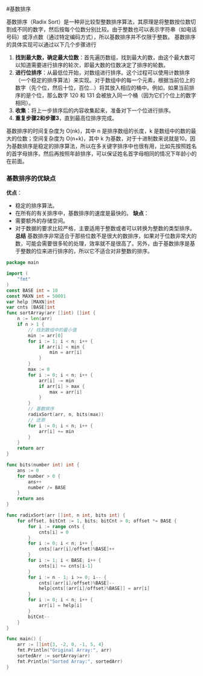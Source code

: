 #基数排序
  
基数排序（Radix Sort）是一种非比较型整数排序算法，其原理是将整数按位数切割成不同的数字，然后按每个位数分别比较。由于整数也可以表示字符串（如电话号码）或浮点数（通过特定编码方式），所以基数排序并不仅限于整数。
基数排序的具体实现可以通过以下几个步骤进行
1. **找到最大数，确定最大位数**：首先遍历数组，找到最大的数，由这个最大数可以知道需要进行排序的轮次，即最大数的位数决定了排序的轮数。
2. **进行位排序**：从最低位开始，对数组进行排序。这个过程可以使用计数排序（一个稳定的排序算法）来实现。对于数组中的每一个元素，根据当前位上的数字（先个位，然后十位，百位...）将其放入相应的桶中。例如，如果当前排序的是个位，那么数字 120 和 131 会被放入同一个桶（因为它们个位上的数字相同）。
3. **收集**：将上一步排序后的内容收集起来，准备对下一个位进行排序。
4. **重复步骤2和步骤3**，直到最高位排序完成。

基数排序的时间复杂度为 O(nk)，其中 n 是排序数组的长度，k 是数组中的数的最大的位数；空间复杂度为 O(n+k)，其中 k 为基数，对于十进制数来说就是10。因为基数排序是稳定的排序算法，所以在多关键字排序中也很有用，比如先按照姓名的首字母排序，然后再按照年龄排序，可以保证姓名首字母相同的情况下年龄小的在前面。
### 基数排序的优缺点
**优点**：
- 稳定的排序算法。
- 在所有的有关排序中，基数排序的速度是最快的。
**缺点**：
- 需要额外的存储空间。
- 对于数据的要求比较严格，主要适用于整数或者可以转换为整数的类型排序。
**总结**
基数排序非常适合于那些位数不是很大的数排序，如果对于位数非常大的数，可能会需要很多轮的处理，效率就不是很高了。另外，由于基数排序是基于整数的位来进行排序的，所以它不适合对非整数的排序。
```go
package main

import (
	"fmt"
)
const BASE int = 10
const MAXN int = 50001
var help [MAXN]int
var cnts [BASE]int
func sortArray(arr []int) []int {
	n := len(arr)
	if n > 1 {
		// 找到数组中的最小值
		min := arr[0]
		for i := 1; i < n; i++ {
			if arr[i] < min {
				min = arr[i]
			}
		}
		max := 0
		for i := 0; i < n; i++ {
			arr[i] -= min
			if arr[i] > max {
				max = arr[i]
			}
		}
		// 基数排序
		radixSort(arr, n, bits(max))
		// 还原
		for i := 0; i < n; i++ {
			arr[i] += min
		}
	}
	return arr
}

func bits(number int) int {
	ans := 0
	for number > 0 {
		ans++
		number /= BASE
	}
	return ans
}

func radixSort(arr []int, n int, bits int) {
	for offset, bitCnt := 1, bits; bitCnt > 0; offset *= BASE {
		for i := range cnts {
			cnts[i] = 0
		}
		for i := 0; i < n; i++ {
			cnts[(arr[i]/offset)%BASE]++
		}
		for i := 1; i < BASE; i++ {
			cnts[i] += cnts[i-1]
		}
		for i := n - 1; i >= 0; i-- {
			cnts[(arr[i]/offset)%BASE]--
			help[cnts[(arr[i]/offset)%BASE]] = arr[i]
		}
		for i := 0; i < n; i++ {
			arr[i] = help[i]
		}
		bitCnt--
	}
}

func main() {
	arr := []int{3, -2, 0, -1, 5, 4}
	fmt.Println("Original Array:", arr)
	sortedArr := sortArray(arr)
	fmt.Println("Sorted Array:", sortedArr)
}
```